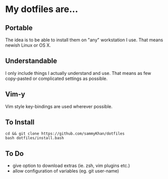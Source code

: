 # My dotfiles are...

## Portable
The idea is to be able to install them on "any" workstation I use. That means newish Linux or OS X.

## Understandable
I only include things I actually understand and use. That means as few copy-pasted or complicated settings as possible.

## Vim-y
Vim style key-bindings are used wherever possible.

## To Install
```
cd && git clone https://github.com/sammyKhan/dotfiles
bash dotfiles/install.bash
```

## To Do
  * give option to download extras (ie. zsh, vim plugins etc.)
  * allow configuration of variables (eg. git user-name)

